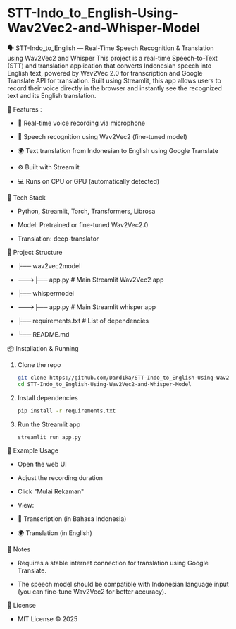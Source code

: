 # STT-Indo_to_English-Using-Wav2Vec2-and-Whisper-Model
🗣️ STT-Indo_to_English — Real-Time Speech Recognition & Translation using Wav2Vec2 and Whisper
This project is a real-time Speech-to-Text (STT) and translation application that converts Indonesian speech into English text, powered by Wav2Vec 2.0 for transcription and Google Translate API for translation. Built using Streamlit, this app allows users to record their voice directly in the browser and instantly see the recognized text and its English translation.

🚀 Features : 

  - 🎤 Real-time voice recording via microphone

  - 🧠 Speech recognition using Wav2Vec2 (fine-tuned model)

  - 🌍 Text translation from Indonesian to English using Google Translate

  - ⚙️ Built with Streamlit

  - 💻 Runs on CPU or GPU (automatically detected)

🧰 Tech Stack
  - Python, Streamlit, Torch, Transformers, Librosa

  - Model: Pretrained or fine-tuned Wav2Vec2.0

  - Translation: deep-translator

📂 Project Structure

  - ├── wav2vec2model

  - --->├── app.py                    # Main Streamlit Wav2Vec2 app
  
  - ├── whispermodel

  - --->├── app.py                    # Main Streamlit whisper app
  
  - ├── requirements.txt          # List of dependencies

  - └── README.md

📦 Installation & Running
    
  1. Clone the repo
       ```bash
       git clone https://github.com/Dard1ka/STT-Indo_to_English-Using-Wav2Vec2-and-Whisper-Model.git
       cd STT-Indo_to_English-Using-Wav2Vec2-and-Whisper-Model
       ```
       
  2. Install dependencies
       ```bash
       pip install -r requirements.txt
       ```
       
  3. Run the Streamlit app
       ```bash
       streamlit run app.py
       ```

🧪 Example Usage

  - Open the web UI

  - Adjust the recording duration

  - Click "Mulai Rekaman"

  - View:

  - 📝 Transcription (in Bahasa Indonesia)

  - 🌍 Translation (in English)

🔐 Notes

  - Requires a stable internet connection for translation using Google Translate.

  - The speech model should be compatible with Indonesian language input (you can fine-tune Wav2Vec2 for better accuracy).

📄 License

  - MIT License © 2025

